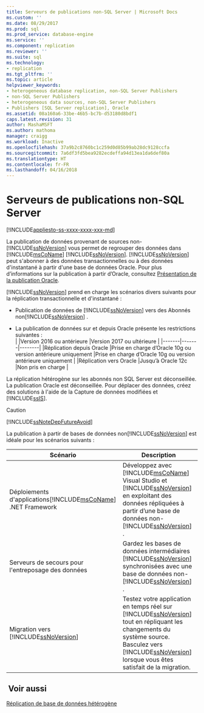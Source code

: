 ```yaml
---
title: Serveurs de publications non-SQL Server | Microsoft Docs
ms.custom: ''
ms.date: 08/29/2017
ms.prod: sql
ms.prod_service: database-engine
ms.service: ''
ms.component: replication
ms.reviewer: ''
ms.suite: sql
ms.technology:
- replication
ms.tgt_pltfrm: ''
ms.topic: article
helpviewer_keywords:
- heterogeneous database replication, non-SQL Server Publishers
- non-SQL Server Publishers
- heterogeneous data sources, non-SQL Server Publishers
- Publishers [SQL Server replication], Oracle
ms.assetid: 08a160a6-33be-46b5-bc7b-d53180d8bdf1
caps.latest.revision: 31
author: MashaMSFT
ms.author: mathoma
manager: craigg
ms.workload: Inactive
ms.openlocfilehash: 37a9b2c8760bc1c259d0d85b99ab28dc9128ccfa
ms.sourcegitcommit: 7a6df3fd5bea9282ecdeffa94d13ea1da6def80a
ms.translationtype: HT
ms.contentlocale: fr-FR
ms.lasthandoff: 04/16/2018
---
```

# <a name="non-sql-server-publishers"></a>Serveurs de publications non-SQL Server  
[!INCLUDE[appliesto-ss-xxxx-xxxx-xxx-md](../../../includes/appliesto-ss-xxxx-xxxx-xxx-md.md)]

La publication de données provenant de sources non-[!INCLUDE[ssNoVersion](../../../includes/ssnoversion-md.md)] vous permet de regrouper des données dans [!INCLUDE[msCoName](../../../includes/msconame-md.md)] [!INCLUDE[ssNoVersion](../../../includes/ssnoversion-md.md)]. [!INCLUDE[ssNoVersion](../../../includes/ssnoversion-md.md)] peut s'abonner à des données transactionnelles ou à des données d'instantané à partir d'une base de données Oracle. Pour plus d’informations sur la publication à partir d’Oracle, consultez [Présentation de la publication Oracle](../../../relational-databases/replication/non-sql/oracle-publishing-overview.md).  
  
[!INCLUDE[ssNoVersion](../../../includes/ssnoversion-md.md)] prend en charge les scénarios divers suivants pour la réplication transactionnelle et d'instantané :  
  
-   Publication de données de [!INCLUDE[ssNoVersion](../../../includes/ssnoversion-md.md)] vers des Abonnés non[!INCLUDE[ssNoVersion](../../../includes/ssnoversion-md.md)] .  

-   La publication de données sur et depuis Oracle présente les restrictions suivantes :  
  | |Version 2016 ou antérieure |Version 2017 ou ultérieure |
  |-------|-------|--------|
  |Réplication depuis Oracle |Prise en charge d’Oracle 10g ou version antérieure uniquement |Prise en charge d’Oracle 10g ou version antérieure uniquement |
  |Réplication vers Oracle |Jusqu’à Oracle 12c |Non pris en charge |


 La réplication hétérogène sur les abonnés non SQL Server est déconseillée. La publication Oracle est déconseillée. Pour déplacer des données, créez des solutions à l'aide de la Capture de données modifiées et [!INCLUDE[ssIS](../../../includes/ssis-md.md)].  
  
  
> [!CAUTION]  
>  [!INCLUDE[ssNoteDepFutureAvoid](../../../includes/ssnotedepfutureavoid-md.md)]  
  
 La publication à partir de bases de données non[!INCLUDE[ssNoVersion](../../../includes/ssnoversion-md.md)] est idéale pour les scénarios suivants :  
  
|Scénario|Description|  
|--------------|-----------------|  
|Déploiements d'applications[!INCLUDE[msCoName](../../../includes/msconame-md.md)] .NET Framework|Développez avec [!INCLUDE[msCoName](../../../includes/msconame-md.md)] Visual Studio et [!INCLUDE[ssNoVersion](../../../includes/ssnoversion-md.md)] en exploitant des données répliquées à partir d’une base de données non-[!INCLUDE[ssNoVersion](../../../includes/ssnoversion-md.md)] .|  
|Serveurs de secours pour l'entreposage des données|Gardez les bases de données intermédiaires [!INCLUDE[ssNoVersion](../../../includes/ssnoversion-md.md)] synchronisées avec une base de données non-[!INCLUDE[ssNoVersion](../../../includes/ssnoversion-md.md)] .|  
|Migration vers [!INCLUDE[ssNoVersion](../../../includes/ssnoversion-md.md)]|Testez votre application en temps réel sur [!INCLUDE[ssNoVersion](../../../includes/ssnoversion-md.md)] tout en répliquant les changements du système source. Basculez vers [!INCLUDE[ssNoVersion](../../../includes/ssnoversion-md.md)] lorsque vous êtes satisfait de la migration.|  
  
## <a name="see-also"></a> Voir aussi  
 [Réplication de base de données hétérogène](../../../relational-databases/replication/non-sql/heterogeneous-database-replication.md)  
  
  
